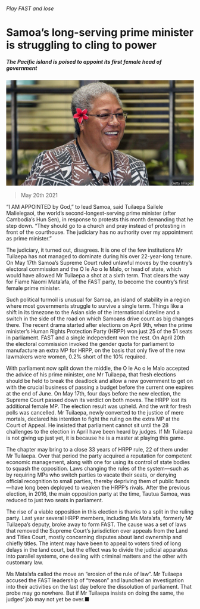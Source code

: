 ###### Play FAST and lose

# Samoa’s long-serving prime minister is struggling to cling to power 

##### The Pacific island is poised to appoint its first female head of government 

![image](images/20210522_asp507.jpg) 

> May 20th 2021 

“I AM APPOINTED by God,” to lead Samoa, said Tuilaepa Sailele Malielegaoi, the world’s second-longest-serving prime minister (after Cambodia’s Hun Sen), in response to protests this month demanding that he step down. “They should go to a church and pray instead of protesting in front of the courthouse. The judiciary has no authority over my appointment as prime minister.”

The judiciary, it turned out, disagrees. It is one of the few institutions Mr Tuilaepa has not managed to dominate during his over 22-year-long tenure. On May 17th Samoa’s Supreme Court ruled unlawful moves by the country’s electoral commission and the O le Ao o le Malo, or head of state, which would have allowed Mr Tuilaepa a shot at a sixth term. That clears the way for Fiame Naomi Mata’afa, of the FAST party, to become the country’s first female prime minister.


Such political turmoil is unusual for Samoa, an island of stability in a region where most governments struggle to survive a single term. Things like a shift in its timezone to the Asian side of the international dateline and a switch in the side of the road on which Samoans drive count as big changes there. The recent drama started after elections on April 9th, when the prime minister’s Human Rights Protection Party (HRPP) won just 25 of the 51 seats in parliament. FAST and a single independent won the rest. On April 20th the electoral commission invoked the gender quota for parliament to manufacture an extra MP for HRPP, on the basis that only five of the new lawmakers were women, 0.2% short of the 10% required.

With parliament now split down the middle, the O le Ao o le Malo accepted the advice of his prime minister, one Mr Tuilaepa, that fresh elections should be held to break the deadlock and allow a new government to get on with the crucial business of passing a budget before the current one expires at the end of June. On May 17th, four days before the new election, the Supreme Court passed down its verdict on both moves. The HRPP lost its additional female MP. The election result was upheld. And the writ for fresh polls was cancelled. Mr Tuilaepa, newly converted to the justice of mere mortals, declared his intention to fight the ruling on the extra MP at the Court of Appeal. He insisted that parliament cannot sit until the 28 challenges to the election in April have been heard by judges. If Mr Tuilaepa is not giving up just yet, it is because he is a master at playing this game.

The chapter may bring to a close 33 years of HRPP rule, 22 of them under Mr Tuilaepa. Over that period the party acquired a reputation for competent economic management, along with one for using its control of state bodies to squash the opposition. Laws changing the rules of the system—such as by requiring MPs who switch parties to vacate their seats, or denying official recognition to small parties, thereby depriving them of public funds—have long been deployed to weaken the HRPP’s rivals. After the previous election, in 2016, the main opposition party at the time, Tautua Samoa, was reduced to just two seats in parliament.

The rise of a viable opposition in this election is thanks to a split in the ruling party. Last year several HRPP members, including Ms Mata’afa, formerly Mr Tuilaepa’s deputy, broke away to form FAST. The cause was a set of laws that removed the Supreme Court’s jurisdiction over appeals from the Land and Titles Court, mostly concerning disputes about land ownership and chiefly titles. The intent may have been to appeal to voters tired of long delays in the land court, but the effect was to divide the judicial apparatus into parallel systems, one dealing with criminal matters and the other with customary law.

Ms Mata’afa called the move an “erosion of the rule of law”. Mr Tuilaepa accused the FAST leadership of “treason” and launched an investigation into their activities on the last day before the dissolution of parliament. That probe may go nowhere. But if Mr Tuilaepa insists on doing the same, the judges’ job may not yet be over.■

